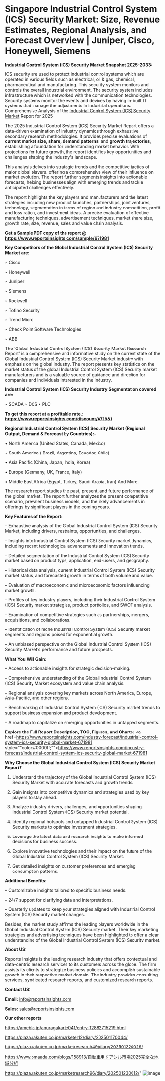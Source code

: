 # Singapore Industrial Control System (ICS) Security Market: Size, Revenue Estimates, Regional Analysis, and Forecast Overview | Juniper, Cisco, Honeywell, Siemens

<strong>Industrial Control System (ICS) Security Market Snapshot 2025-2033:</strong>

ICS security are used to protect industrial control systems which are operated in various fields such as electrical, oil & gas, chemical, pharmaceutical and manufacturing. This security system monitors and controls the overall industrial environment. The security system includes infrastructure which is networked with the communication technologies. Security systems monitor the events and devices by having in-built IT systems that manage the adjustments in industrial operations. Comprehensive Analysis of the <a href=https://www.reportsinsights.com/sample/671981>Industrial Control System (ICS) Security Market</a> Report for 2025

The 2025 Industrial Control System (ICS) Security Market Report offers a data-driven examination of industry dynamics through exhaustive secondary research methodologies. It provides precise evaluations of <strong>current market size, share, demand patterns</strong>, and <strong>growth trajectories</strong>, establishing a foundation for understanding market behavior. With projections for future growth, the report identifies key opportunities and challenges shaping the industry's landscape.

This analysis delves into strategic trends and the competitive tactics of major global players, offering a comprehensive view of their influence on market evolution. The report further segments insights into actionable forecasts, helping businesses align with emerging trends and tackle anticipated challenges effectively.

The report highlights the key players and manufacturers and the latest strategies including new product launches, partnerships, joint ventures, technology, segmentation in terms of region and industry competition, profit and loss ration, and investment ideas. A precise evaluation of effective manufacturing techniques, advertisement techniques, market share size, growth rate, size, revenue, sales and value chain analysis.

<strong>Get a Sample PDF copy of the report @ <a href=https://www.reportsinsights.com/sample/671981 style=color:#0000ff;>https://www.reportsinsights.com/sample/671981</a></strong>

<strong>Key Competitors of the Global Industrial Control System (ICS) Security Market are:</strong>

‣ Cisco

‣ Honeywell

‣ Juniper

‣ Siemens

‣ Rockwell

‣ Tofino Security

‣ Trend Micro

‣ Check Point Software Technologies

‣ ABB

The ‘Global Industrial Control System (ICS) Security Market Research Report’ is a comprehensive and informative study on the current state of the Global Industrial Control System (ICS) Security Market industry with emphasis on the global industry. The report presents key statistics on the market status of the global Industrial Control System (ICS) Security market manufacturers and is a valuable source of guidance and direction for companies and individuals interested in the industry.

<strong>Industrial Control System (ICS) Security Industry Segmentation covered are:</strong>

‣ SCADA
‣ DCS
‣ PLC

<strong>To get this report at a profitable rate.: <a href=https://www.reportsinsights.com/discount/671981 style=color:#0000ff;>https://www.reportsinsights.com/discount/671981</a></strong>

<strong>Regional Industrial Control System (ICS) Security Market (Regional Output, Demand &amp; Forecast by Countries):-</strong>

• North America (United States, Canada, Mexico)

• South America ( Brazil, Argentina, Ecuador, Chile)

• Asia Pacific (China, Japan, India, Korea)

• Europe (Germany, UK, France, Italy)

• Middle East Africa (Egypt, Turkey, Saudi Arabia, Iran) And More.

The research report studies the past, present, and future performance of the global market. The report further analyzes the present competitive scenario, prevalent business models, and the likely advancements in offerings by significant players in the coming years.

<strong>Key Features of the Report:</strong>

– Exhaustive analysis of the Global Industrial Control System (ICS) Security Market, including drivers, restraints, opportunities, and challenges.

– Insights into Industrial Control System (ICS) Security market dynamics, including recent technological advancements and innovation trends.

– Detailed segmentation of the Industrial Control System (ICS) Security market based on product type, application, end-users, and geography.

– Historical data analysis, current Industrial Control System (ICS) Security market status, and forecasted growth in terms of both volume and value.

– Evaluation of macroeconomic and microeconomic factors influencing market growth.

– Profiles of key industry players, including their Industrial Control System (ICS) Security market strategies, product portfolios, and SWOT analysis.

– Examination of competitive strategies such as partnerships, mergers, acquisitions, and collaborations.

– Identification of niche Industrial Control System (ICS) Security market segments and regions poised for exponential growth.

– An unbiased perspective on the Global Industrial Control System (ICS) Security Market’s performance and future prospects.

<strong>What You Will Gain:</strong>

– Access to actionable insights for strategic decision-making.

– Comprehensive understanding of the Global Industrial Control System (ICS) Security Market ecosystem and value chain analysis.

– Regional analysis covering key markets across North America, Europe, Asia-Pacific, and other regions.

– Benchmarking of Industrial Control System (ICS) Security market trends to support business expansion and product development.

– A roadmap to capitalize on emerging opportunities in untapped segments.

<strong>Explore the Full Report Description, TOC, Figures, and Charts:</strong>
<a href=https://www.reportsinsights.com/industry-forecast/industrial-control-system-ics-security-global-market-671981 style=""color:#0000ff;"">https://www.reportsinsights.com/industry-forecast/industrial-control-system-ics-security-global-market-671981</a>

<strong>Why Choose the Global Industrial Control System (ICS) Security Market Report?</strong>

1. Understand the trajectory of the Global Industrial Control System (ICS) Security Market with accurate forecasts and growth trends.

2. Gain insights into competitive dynamics and strategies used by key players to stay ahead.

3. Analyze industry drivers, challenges, and opportunities shaping Industrial Control System (ICS) Security market potential.

4. Identify regional hotspots and untapped Industrial Control System (ICS) Security markets to optimize investment strategies.

5. Leverage the latest data and research insights to make informed decisions for business success.

6. Explore innovative technologies and their impact on the future of the Global Industrial Control System (ICS) Security Market.

7. Get detailed insights on customer preferences and emerging consumption patterns.

<strong>Additional Benefits:</strong>

– Customizable insights tailored to specific business needs.

– 24/7 support for clarifying data and interpretations.

– Quarterly updates to keep your strategies aligned with Industrial Control System (ICS) Security market changes.

Besides, the market study affirms the leading players worldwide in the Global Industrial Control System (ICS) Security market. Their key marketing strategies and advertising techniques have been highlighted to offer a clear understanding of the Global Industrial Control System (ICS) Security market.

<strong><strong>About US</strong>:</strong>

Reports Insights is the leading research industry that offers contextual and data-centric research services to its customers across the globe. The firm assists its clients to strategize business policies and accomplish sustainable growth in their respective market domain. The industry provides consulting services, syndicated research reports, and customized research reports.

<strong>Contact US:</strong>

<p class=><b>Email:</b> <a href=mailto:info@reportsinsights.com>info@reportsinsights.com</a></p>
<p class=><b>Sales:</b> <a href=mailto:sales@reportsinsights.com>sales@reportsinsights.com</a></p>

<strong>Our other reports</strong>

<a href=https://ameblo.jp/anuragakarte041/entry-12882715219.html>https://ameblo.jp/anuragakarte041/entry-12882715219.html</a>

<a href=https://plaza.rakuten.co.jp/marketer12/diary/202501170044/>https://plaza.rakuten.co.jp/marketer12/diary/202501170044/</a>

<a href=https://plaza.rakuten.co.jp/marketresearch49/diary/202501220029/>https://plaza.rakuten.co.jp/marketresearch49/diary/202501220029/</a>

<a href=https://www.omaada.com/blogs/158913/自動車用ドアシル市場2025完全な地域分析>https://www.omaada.com/blogs/158913/自動車用ドアシル市場2025完全な地域分析</a>

<a href=https://plaza.rakuten.co.jp/marketresarch96/diary/202501230012/>https://plaza.rakuten.co.jp/marketresarch96/diary/202501230012/</a>"
![image](https://github.com/user-attachments/assets/0404ce45-15a0-4c1f-96b0-5153274a2b2e)

